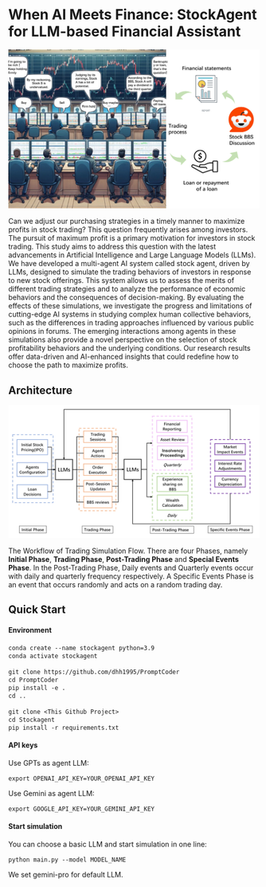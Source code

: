 # When AI Meets Finance: StockAgent for LLM-based Financial Assistant

![workflow](fig/workflow.png)

Can we adjust our purchasing strategies in a timely manner to maximize profits in stock trading? This question frequently arises among investors. The pursuit of maximum profit is a primary motivation for investors in stock trading. This study aims to address this question with the latest advancements in Artificial Intelligence and Large Language Models (LLMs). We have developed a multi-agent AI system called stock agent, driven by LLMs, designed to simulate the trading behaviors of investors in response to new stock offerings. This system allows us to assess the merits of different trading strategies and to analyze the performance of economic behaviors and the consequences of decision-making. By evaluating the effects of these simulations, we investigate the progress and limitations of cutting-edge AI systems in studying complex human collective behaviors, such as the differences in trading approaches influenced by various public opinions in forums. The emerging interactions among agents in these simulations also provide a novel perspective on the selection of stock profitability behaviors and the underlying conditions. Our research results offer data-driven and AI-enhanced insights that could redefine how to choose the path to maximize profits.

## Architecture
![architect](fig/architecture.png)

The Workflow of Trading Simulation Flow. There are four Phases, namely **Initial Phase**, **Trading Phase**, **Post-Trading Phase** and **Special Events Phase**. In the Post-Trading Phase, Daily events and Quarterly events occur with daily and quarterly frequency respectively. A Specific Events Phase is an event that occurs randomly and acts on a random trading day.

## Quick Start

#### Environment

```
conda create --name stockagent python=3.9
conda activate stockagent

git clone https://github.com/dhh1995/PromptCoder
cd PromptCoder
pip install -e .
cd ..

git clone <This Github Project>
cd Stockagent
pip install -r requirements.txt
```

#### API keys

Use GPTs as agent LLM:

```
export OPENAI_API_KEY=YOUR_OPENAI_API_KEY
```

Use Gemini as agent LLM:

```
export GOOGLE_API_KEY=YOUR_GEMINI_API_KEY
```

#### Start simulation

You can choose a basic LLM and start simulation in one line:

```
python main.py --model MODEL_NAME
```

We set gemini-pro for default LLM.



